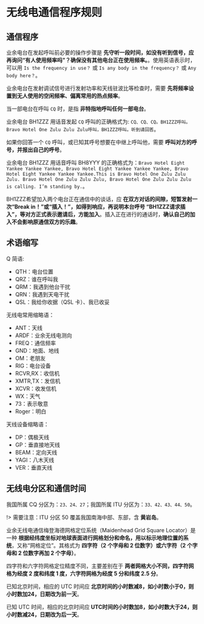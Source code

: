 # 无线电通信程序规则

## 通信程序

业余电台在发起呼叫前必要的操作步骤是 **先守听一段时间，如没有听到信号，应再询问“有人使用频率吗”？确保没有其他电台正在使用频率。**。使用英语表示时，可以用 `Is the frequency in use？` 或 `Is any body in the frequency？` 或 `Any body here？`。

业余电台在发射调试信号进行发射功率和天线驻波比等检查时，需要 **先将频率设置到无人使用的空闲频率、偏离常用的热点频率**。

当一部电台在呼叫 `CQ` 时，是指 **非特指地呼叫任何一部电台**。

业余电台 BH1ZZZ 用话音发起 `CQ` 呼叫的正确格式为: `CQ、CQ、CQ。BH1ZZZ呼叫。Bravo Hotel One Zulu Zulu Zulu呼叫，BH1ZZZ呼叫。听到请回答`。

如果你回答一个 `CQ` 呼叫，或已知其呼号想要在中继上呼叫他，需要 **呼叫对方的呼号，并报出自己的呼号**。

业余电台 BH1ZZZ 用话音呼叫 BH8YYY 的正确格式为：`Bravo Hotel Eight Yankee Yankee Yankee, Bravo Hotel Eight Yankee Yankee Yankee, Bravo Hotel Eight Yankee Yankee Yankee.This is Bravo Hotel One Zulu Zulu Zulu. Bravo Hotel One Zulu Zulu Zulu, Bravo Hotel One Zulu Zulu Zulu is calling. I’m standing by.`。

BH1ZZZ希望加入两个电台正在通信中的谈话，应 **在双方对话的间隙，短暂发射一次“Break in！”或“插入！”，如得到响应，再说明本台呼号 “BH1ZZZ请求插入”，等对方正式表示邀请后，方能加入**。插入正在进行的通话时，**确认自己的加入不会影响原通信双方的乐趣**。

## 术语缩写

Q 简语:

* QTH：电台位置
* QRZ：谁在呼叫我
* QRM：我遇到他台干扰
* QRN：我遇到天电干扰
* QSL：我给你收据（QSL 卡）、我已收妥

无线电常用缩略语：

* ANT：天线
* ARDF：业余无线电测向
* FREQ：通信频率
* GND：地面、地线
* OM：老朋友
* RIG：电台设备
* RCVR,RX：收信机
* XMTR,TX：发信机
* XCVR：收发信机
* WX：天气
* 73：表示敬意
* Roger：明白

天线设备缩略语：

* DP：偶极天线
* GP：垂直接地天线
* BEAM：定向天线
* YAGI：八木天线
* VER：垂直天线

## 无线电分区和通信时间

我国所属 CQ 分区为：`23、24、27`；我国所属 ITU 分区为：`33、42、43、44、50`。

!> 需要注意：ITU 分区 50 覆盖我国南海中部、东部，含 **黄岩岛**。

业余无线电通信梅登海德网格定位系统（Maidenhead Grid Square Locator）是一种 **根据经纬度坐标对地球表面进行网格划分和命名，用以标示地理位置的系统**，又称“网格定位”。其格式为 **四字符（2 个字母和 2 位数字）或六字符（2 个字母和 2 位数字再加 2 个字母）**。

四字符和六字符网格定位精度不同，主要差别在于 **两者网格大小不同，四字符网格为经度 2 度和纬度 1 度，六字符网格为经度 5 分和纬度 2.5 分**。

已知北京时间，相应的 UTC 时间应 **北京时间的小时数减8，如小时数小于0，则小时数加24，日期改为前一天**。

已知 UTC 时间，相应的北京时间应 **UTC时间的小时数加8，如小时数大于24，则小时数减24，日期改为后一天**。
